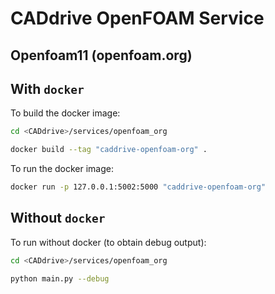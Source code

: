 # CADdrive OpenFOAM Service

## Openfoam11 (openfoam.org)

## With ``docker``

To build the docker image:

```sh
cd <CADdrive>/services/openfoam_org

docker build --tag "caddrive-openfoam-org" .
```

To run the docker image:

```sh
docker run -p 127.0.0.1:5002:5000 "caddrive-openfoam-org"
```

## Without ``docker``

To run without docker (to obtain debug output):

```sh
cd <CADdrive>/services/openfoam_org

python main.py --debug
```
